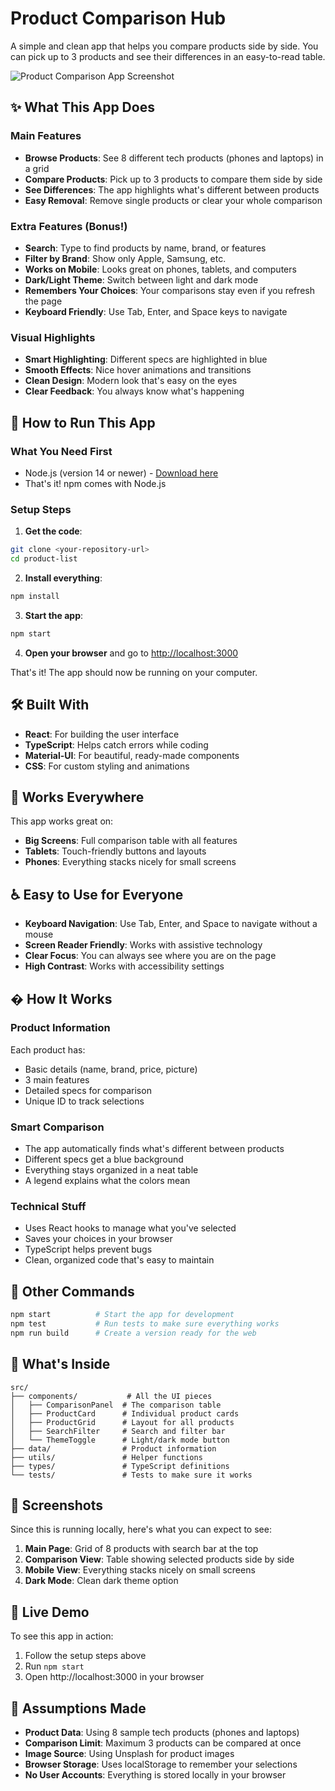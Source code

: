 # Product Comparison Hub

A simple and clean app that helps you compare products side by side. You can pick up to 3 products and see their differences in an easy-to-read table.

![Product Comparison App Screenshot](https://via.placeholder.com/800x400/4F46E5/ffffff?text=Product+Comparison+App)

## ✨ What This App Does

### Main Features
- **Browse Products**: See 8 different tech products (phones and laptops) in a grid
- **Compare Products**: Pick up to 3 products to compare them side by side
- **See Differences**: The app highlights what's different between products
- **Easy Removal**: Remove single products or clear your whole comparison

### Extra Features (Bonus!)
- **Search**: Type to find products by name, brand, or features
- **Filter by Brand**: Show only Apple, Samsung, etc.
- **Works on Mobile**: Looks great on phones, tablets, and computers
- **Dark/Light Theme**: Switch between light and dark mode
- **Remembers Your Choices**: Your comparisons stay even if you refresh the page
- **Keyboard Friendly**: Use Tab, Enter, and Space keys to navigate

### Visual Highlights
- **Smart Highlighting**: Different specs are highlighted in blue
- **Smooth Effects**: Nice hover animations and transitions
- **Clean Design**: Modern look that's easy on the eyes
- **Clear Feedback**: You always know what's happening

## 🚀 How to Run This App

### What You Need First
- Node.js (version 14 or newer) - [Download here](https://nodejs.org/)
- That's it! npm comes with Node.js

### Setup Steps

1. **Get the code**:
```bash
git clone <your-repository-url>
cd product-list
```

2. **Install everything**:
```bash
npm install
```

3. **Start the app**:
```bash
npm start
```

4. **Open your browser** and go to [http://localhost:3000](http://localhost:3000)

That's it! The app should now be running on your computer.

## 🛠️ Built With

- **React**: For building the user interface
- **TypeScript**: Helps catch errors while coding
- **Material-UI**: For beautiful, ready-made components
- **CSS**: For custom styling and animations

## 📱 Works Everywhere

This app works great on:
- **Big Screens**: Full comparison table with all features
- **Tablets**: Touch-friendly buttons and layouts
- **Phones**: Everything stacks nicely for small screens

## ♿ Easy to Use for Everyone

- **Keyboard Navigation**: Use Tab, Enter, and Space to navigate without a mouse
- **Screen Reader Friendly**: Works with assistive technology
- **Clear Focus**: You can always see where you are on the page
- **High Contrast**: Works with accessibility settings

## � How It Works

### Product Information
Each product has:
- Basic details (name, brand, price, picture)
- 3 main features
- Detailed specs for comparison
- Unique ID to track selections

### Smart Comparison
- The app automatically finds what's different between products
- Different specs get a blue background
- Everything stays organized in a neat table
- A legend explains what the colors mean

### Technical Stuff
- Uses React hooks to manage what you've selected
- Saves your choices in your browser
- TypeScript helps prevent bugs
- Clean, organized code that's easy to maintain

## 🔧 Other Commands

```bash
npm start          # Start the app for development
npm test           # Run tests to make sure everything works
npm run build      # Create a version ready for the web
```

## 📁 What's Inside

```
src/
├── components/           # All the UI pieces
│   ├── ComparisonPanel  # The comparison table
│   ├── ProductCard      # Individual product cards
│   ├── ProductGrid      # Layout for all products
│   ├── SearchFilter     # Search and filter bar
│   └── ThemeToggle      # Light/dark mode button
├── data/                # Product information
├── utils/               # Helper functions
├── types/               # TypeScript definitions
└── tests/               # Tests to make sure it works
```

## 📸 Screenshots

Since this is running locally, here's what you can expect to see:

1. **Main Page**: Grid of 8 products with search bar at the top
2. **Comparison View**: Table showing selected products side by side
3. **Mobile View**: Everything stacks nicely on small screens
4. **Dark Mode**: Clean dark theme option

## 🔗 Live Demo

To see this app in action:
1. Follow the setup steps above
2. Run `npm start`
3. Open http://localhost:3000 in your browser

## 🧠 Assumptions Made

- **Product Data**: Using 8 sample tech products (phones and laptops)
- **Comparison Limit**: Maximum 3 products can be compared at once
- **Image Source**: Using Unsplash for product images
- **Browser Storage**: Uses localStorage to remember your selections
- **No User Accounts**: Everything is stored locally in your browser
